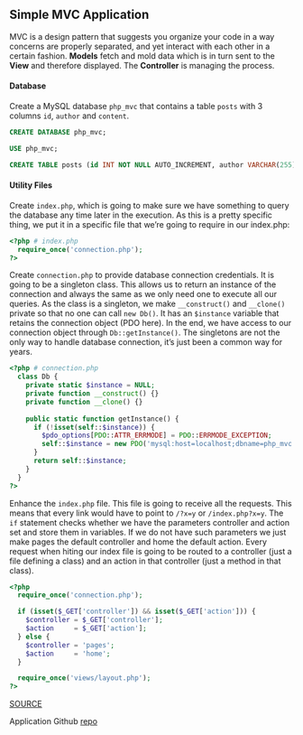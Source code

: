 ## Simple MVC Application
MVC is a design pattern that suggests you organize your code in a way concerns are properly separated, and yet interact with each other in a certain fashion. **Models** fetch and mold data which is in turn sent to the **View** and therefore displayed. The **Controller** is managing the process.

#### Database
Create a MySQL database `php_mvc` that contains a table `posts` with 3 columns `id`, `author` and `content`.
```sql
CREATE DATABASE php_mvc;

USE php_mvc;

CREATE TABLE posts (id INT NOT NULL AUTO_INCREMENT, author VARCHAR(255), content TEXT, PRIMARY KEY (id));
```

#### Utility Files
Create `index.php`, which is going to make sure we have something to query the database any time later in the execution.
As this is a pretty specific thing, we put it in a specific file that we’re going to require in our index.php:
```php
<?php # index.php
  require_once('connection.php');
?>
```
Create `connection.php` to provide database connection credentials. It is going to be a singleton class. This allows us to return an instance of the connection and always the same as we only need one to execute all our queries. As the class is a singleton, we make `__construct()` and `__clone()` private so that no one can call `new Db()`. It has an `$instance` variable that retains the connection object (PDO here). In the end, we have access to our connection object through `Db::getInstance()`. The singletons are not the only way to handle database connection, it’s just been a common way for years.
```php
<?php # connection.php
  class Db {
    private static $instance = NULL;
    private function __construct() {}
    private function __clone() {}
    
    public static function getInstance() {
      if (!isset(self::$instance)) {
        $pdo_options[PDO::ATTR_ERRMODE] = PDO::ERRMODE_EXCEPTION;
        self::$instance = new PDO('mysql:host=localhost;dbname=php_mvc', 'root', '', $pdo_options);
      }
      return self::$instance;
    }
  }
?>
```
Enhance the `index.php` file. This file is going to receive all the requests. This means that every link would have to point to `/?x=y` or `/index.php?x=y`. The `if` statement checks whether we have the parameters controller and action set and store them in variables. If we do not have such parameters we just make pages the default controller and home the default action. Every request when hiting our index file is going to be routed to a controller (just a file defining a class) and an action in that controller (just a method in that class).
```php
<?php
  require_once('connection.php');

  if (isset($_GET['controller']) && isset($_GET['action'])) {
    $controller = $_GET['controller'];
    $action     = $_GET['action'];
  } else {
    $controller = 'pages';
    $action     = 'home';
  }

  require_once('views/layout.php');
?>
```











[SOURCE](http://requiremind.com/a-most-simple-php-mvc-beginners-tutorial/)

Application Github [repo](https://github.com/Raindal/php_mvc)
